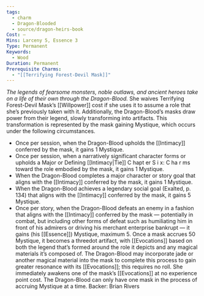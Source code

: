 ```yaml
---
tags:
  - charm
  - Dragon-Blooded
  - source/dragon-heirs-book
Cost: —
Mins: Larceny 5, Essence 3
Type: Permanent
Keywords:
  - Wood
Duration: Permanent
Prerequisite Charms:
  - "[[Terrifying Forest-Devil Mask]]"
---
```

*The legends of fearsome monsters, noble outlaws, and ancient heroes take on a life of their own through the Dragon-Blood.*
She waives Terrifying Forest-Devil Mask’s [[Willpower]] cost if she uses it to assume a role that she’s previously taken with it.
Additionally, the Dragon-Blood’s masks draw power from their legend, slowly transforming into artifacts.
This transformation is represented by the mask gaining Mystique, which occurs under the following circumstances.
 - Once per session, when the Dragon-Blood upholds the [[Intimacy]] conferred by the mask, it gains 1 Mystique.
 - Once per session, when a narratively significant character forms or upholds a Major or Defining [[Intimacy|Tie]] C hapt er S i x: C ha r ms toward the role embodied by the mask, it gains 1 Mystique.
 - When the Dragon-Blood completes a major character or story goal that aligns with the [[Intimacy]] conferred by the mask, it gains 1 Mystique.
 - When the Dragon-Blood achieves a legendary social goal (Exalted, p. 134) that aligns with the [[Intimacy]] conferred by the mask, it gains 5 Mystique.
 - Once per story, when the Dragon-Blood defeats an enemy in a fashion that aligns with the [[Intimacy]] conferred by the mask — potentially in combat, but including other forms of defeat such as humiliating him in front of his admirers or driving his merchant enterprise bankrupt — it gains (his [[Essence]]) Mystique, maximum 5.
Once a mask accrues 50 Mystique, it becomes a threedot artifact, with [[Evocations]] based on both the legend that’s formed around the role it depicts and any magical materials it’s composed of. The Dragon-Blood may incorporate jade or another magical material into the mask to complete this process to gain greater resonance with its [[Evocations]]; this requires no roll. She immediately awakens one of the mask’s [[Evocations]] at no experience point cost.
The Dragon-Blood can only have one mask in the process of accruing Mystique at a time.
Backer: Brian Rivers